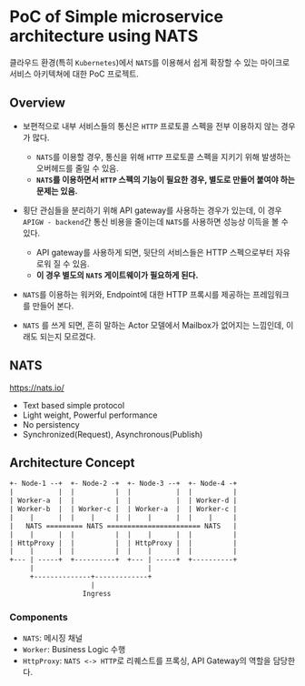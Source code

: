 # PoC of Simple microservice architecture using NATS

클라우드 환경(특히 `Kubernetes`)에서 `NATS`를 이용해서 쉽게 확장할 수 있는
마이크로서비스 아키텍쳐에 대한 PoC 프로젝트.

## Overview

- 보편적으로 내부 서비스들의 통신은 `HTTP` 프로토콜 스펙을 전부 이용하지 않는 경우가 많다.
  - `NATS`를 이용할 경우, 통신을 위해 `HTTP` 프로토콜 스펙을 지키기 위해 발생하는 오버헤드를 줄일 수 있음.
  - **`NATS`를 이용하면서 `HTTP` 스펙의 기능이 필요한 경우, 별도로 만들어 붙여야 하는 문제는 있음.**

- 횡단 관심들을 분리하기 위해 API gateway를 사용하는 경우가 있는데,
  이 경우 `APIGW - backend`간 통신 비용을 줄이는데 `NATS`를 사용하면 성능상 이득을 볼 수 있다.
  - API gateway를 사용하게 되면, 뒷단의 서비스들은 HTTP 스펙으로부터 자유로워 질 수 있음.
  - **이 경우 별도의 `NATS` 게이트웨이가 필요하게 된다.**

- `NATS`를 이용하는 워커와, Endpoint에 대한 HTTP 프록시를 제공하는 프레임워크를 만들어 본다.
- `NATS` 를 쓰게 되면, 흔히 말하는 Actor 모델에서 Mailbox가 없어지는 느낌인데,
  이래도 되는지 모르겠다.

## NATS

<https://nats.io/>

- Text based simple protocol
- Light weight, Powerful performance
- No persistency
- Synchronized(Request), Asynchronous(Publish)

## Architecture Concept

``` txt
+- Node-1 --+  +- Node-2 -+  +- Node-3 --+  +- Node-4 -+
|           |  |          |  |           |  |          |
| Worker-a  |  |          |  |           |  | Worker-d |
| Worker-b  |  | Worker-c |  | Worker-a  |  | Worker-c |
|    |      |  |    |     |  |    |      |  |    |     |
|   NATS ========= NATS ======================= NATS   |
|    |      |  |          |  |    |      |  |          |
| HttpProxy |  |          |  | HttpProxy |  |          |
|    |      |  |          |  |    |      |  |          |
+--- | -----+  +----------+  +--- | -----+  +----------+
     |                            |
     +--------------+-------------+
                    |
                  Ingress
```

### Components

- `NATS`: 메시징 채널
- `Worker`: Business Logic 수행
- `HttpProxy`: `NATS <-> HTTP`로 리퀘스트를 프록싱, API Gateway의 역할을 담당한다.
